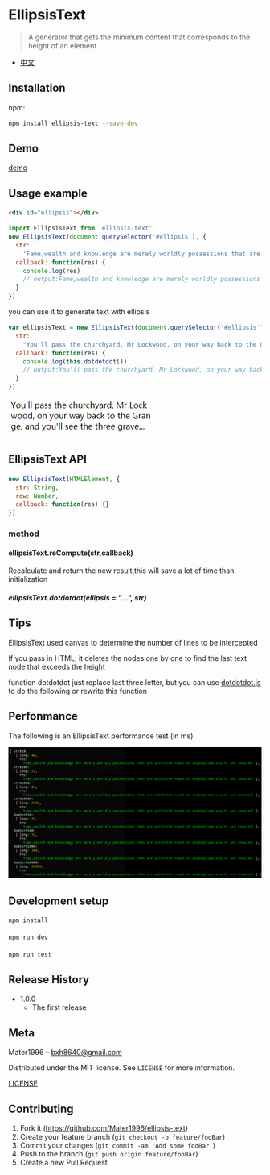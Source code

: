 # EllipsisText

> A generator that gets the minimum content that corresponds to the height of an element

- [中文](https://github.com/Mater1996/ellipsis-text/blob/master/docs/README_CN.md)

## Installation

npm:

```sh
npm install ellipsis-text --save-dev
```

## Demo

[demo](https://mater1996.github.io/example/ellipsisText.html)

## Usage example

```html
<div id="ellipsis"></div>
```

```js
import EllipsisText from 'ellipsis-text'
new EllipsisText(document.querySelector('#ellipsis'), {
  str:
    'Fame,wealth and knowledge are merely worldly possessions that are withinthe reach of anybodyFame,wealth and knowledge are merely worldly possessions that are withinthe reach of anybodyFame',
  callback: function(res) {
    console.log(res)
    // output:Fame,wealth and knowledge are merely worldly possessions that are withinthe reach of anybodyFame,wealth and knowled
  }
})
```

you can use it to generate text with ellipsis

```js
var ellipsisText = new EllipsisText(document.querySelector('#ellipsis'), {
  str:
    "You'll pass the churchyard, Mr Lockwood, on your way back to the Grange, and you'll see the three graverestones close to the moor. Catherine's",
  callback: function(res) {
    console.log(this.dotdotdot())
    // output:You'll pass the churchyard, Mr Lockwood, on your way back to the Grange, and you'll see the three grave...
  }
})
```

![example](https://raw.githubusercontent.com/Mater1996/ellipsis-text/master/example.png)

## EllipsisText API

```js
new EllipsisText(HTMLElement, {
  str: String,
  row: Number,
  callback: function(res) {}
})
```
### method

#### ellipsisText.reCompute(str,callback)

Recalculate and return the new result,this will save a lot of time than initialization

##### ellipsisText.dotdotdot(ellipsis = "...", str)

## Tips

EllipsisText used canvas to determine the number of lines to be intercepted

If you pass in HTML, it deletes the nodes one by one to find the last text node that exceeds the height

function dotdotdot just replace last three letter, but you can use [dotdotdot.js](http://dotdotdot.frebsite.nl/) to do the following or rewrite this function

## Perfonmance

The following is an EllipsisText performance test (in ms)

![](https://raw.githubusercontent.com/Mater1996/ellipsis-text/master/performance.jpg)

## Development setup

```sh
npm install

npm run dev

npm run test
```

## Release History

- 1.0.0
  - The first release

## Meta

Mater1996 – bxh8640@gmail.com

Distributed under the MIT license. See `LICENSE` for more information.

[LICENSE](https://github.com/Mater1996/ellipsis-text/blob/master/LICENSE)

## Contributing

1. Fork it (<https://github.com/Mater1996/ellipsis-text>)
2. Create your feature branch (`git checkout -b feature/fooBar`)
3. Commit your changes (`git commit -am 'Add some fooBar'`)
4. Push to the branch (`git push origin feature/fooBar`)
5. Create a new Pull Request

